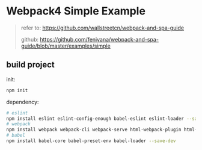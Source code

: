 # Webpack4 Simple Example

> refer to: <https://github.com/wallstreetcn/webpack-and-spa-guide>
> 
> github: <https://github.com/fenivana/webpack-and-spa-guide/blob/master/examples/simple>

## build project

init:

```sh
npm init
```

dependency:

```sh
# eslint
npm install eslint eslint-config-enough babel-eslint eslint-loader --save-dev
# webpack
npm install webpack webpack-cli webpack-serve html-webpack-plugin html-loader css-loader style-loader file-loader url-loader --save-dev
# babel
npm install babel-core babel-preset-env babel-loader --save-dev
```

